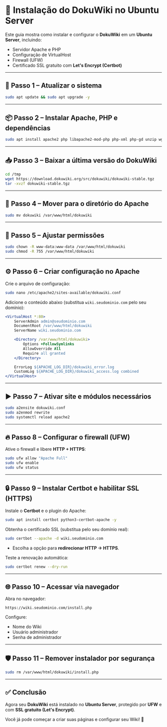 # 📘 Instalação do DokuWiki no Ubuntu Server

Este guia mostra como instalar e configurar o **DokuWiki** em um **Ubuntu Server**, incluindo:
- Servidor Apache e PHP  
- Configuração de VirtualHost  
- Firewall (UFW)  
- Certificado SSL gratuito com **Let's Encrypt (Certbot)**  

---

## 🚀 Passo 1 – Atualizar o sistema
```bash
sudo apt update && sudo apt upgrade -y
````

---

## 📦 Passo 2 – Instalar Apache, PHP e dependências

```bash
sudo apt install apache2 php libapache2-mod-php php-xml php-gd unzip wget -y
```

---

## 📥 Passo 3 – Baixar a última versão do DokuWiki

```bash
cd /tmp
wget https://download.dokuwiki.org/src/dokuwiki/dokuwiki-stable.tgz
tar -xvzf dokuwiki-stable.tgz
```

---

## 📂 Passo 4 – Mover para o diretório do Apache

```bash
sudo mv dokuwiki /var/www/html/dokuwiki
```

---

## 🔑 Passo 5 – Ajustar permissões

```bash
sudo chown -R www-data:www-data /var/www/html/dokuwiki
sudo chmod -R 755 /var/www/html/dokuwiki
```

---

## ⚙️ Passo 6 – Criar configuração no Apache

Crie o arquivo de configuração:

```bash
sudo nano /etc/apache2/sites-available/dokuwiki.conf
```

Adicione o conteúdo abaixo (substitua `wiki.seudominio.com` pelo seu domínio):

```apache
<VirtualHost *:80>
    ServerAdmin admin@seudominio.com
    DocumentRoot /var/www/html/dokuwiki
    ServerName wiki.seudominio.com

    <Directory /var/www/html/dokuwiki>
        Options +FollowSymlinks
        AllowOverride All
        Require all granted
    </Directory>

    ErrorLog ${APACHE_LOG_DIR}/dokuwiki_error.log
    CustomLog ${APACHE_LOG_DIR}/dokuwiki_access.log combined
</VirtualHost>
```

---

## ▶️ Passo 7 – Ativar site e módulos necessários

```bash
sudo a2ensite dokuwiki.conf
sudo a2enmod rewrite
sudo systemctl reload apache2
```

---

## 🔥 Passo 8 – Configurar o firewall (UFW)

Ative o firewall e libere **HTTP + HTTPS**:

```bash
sudo ufw allow "Apache Full"
sudo ufw enable
sudo ufw status
```

---

## 🔒 Passo 9 – Instalar Certbot e habilitar SSL (HTTPS)

Instale o **Certbot** e o plugin do Apache:

```bash
sudo apt install certbot python3-certbot-apache -y
```

Obtenha o certificado SSL (substitua pelo seu domínio real):

```bash
sudo certbot --apache -d wiki.seudominio.com
```

* Escolha a opção para **redirecionar HTTP → HTTPS**.

Teste a renovação automática:

```bash
sudo certbot renew --dry-run
```

---

## 🌐 Passo 10 – Acessar via navegador

Abra no navegador:

```
https://wiki.seudominio.com/install.php
```

Configure:

* Nome do Wiki
* Usuário administrador
* Senha de administrador

---

## 🛡️ Passo 11 – Remover instalador por segurança

```bash
sudo rm /var/www/html/dokuwiki/install.php
```

---

## ✅ Conclusão

Agora seu **DokuWiki** está instalado no **Ubuntu Server**, protegido por **UFW** e com **SSL gratuito (Let's Encrypt)**.

Você já pode começar a criar suas páginas e configurar seu Wiki! 🚀


